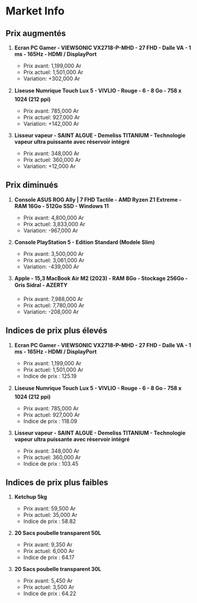# Market Info

## Prix augmentés

1. **Ecran PC Gamer - VIEWSONIC VX2718-P-MHD - 27 FHD - Dalle VA - 1 ms - 165Hz - HDMI / DisplayPort**
   - Prix avant: 1,199,000 Ar
   - Prix actuel: 1,501,000 Ar
   - Variation: +302,000 Ar

2. **Liseuse Numrique Touch Lux 5 - VIVLIO - Rouge - 6 - 8 Go - 758 x 1024 (212 ppi)**
   - Prix avant: 785,000 Ar
   - Prix actuel: 927,000 Ar
   - Variation: +142,000 Ar

3. **Lisseur vapeur - SAINT ALGUE - Demeliss TITANIUM - Technologie vapeur ultra puissante avec réservoir intégré**
   - Prix avant: 348,000 Ar
   - Prix actuel: 360,000 Ar
   - Variation: +12,000 Ar

## Prix diminués

1. **Console ASUS ROG Ally | 7 FHD Tactile - AMD Ryzen Z1 Extreme - RAM 16Go - 512Go SSD - Windows 11**
   - Prix avant: 4,800,000 Ar
   - Prix actuel: 3,833,000 Ar
   - Variation: -967,000 Ar

2. **Console PlayStation 5 - Edition Standard (Modele Slim)**
   - Prix avant: 3,500,000 Ar
   - Prix actuel: 3,061,000 Ar
   - Variation: -439,000 Ar

3. **Apple - 15,3 MacBook Air M2 (2023) - RAM 8Go - Stockage 256Go - Gris Sidral - AZERTY**
   - Prix avant: 7,988,000 Ar
   - Prix actuel: 7,780,000 Ar
   - Variation: -208,000 Ar

## Indices de prix plus élevés

1. **Ecran PC Gamer - VIEWSONIC VX2718-P-MHD - 27 FHD - Dalle VA - 1 ms - 165Hz - HDMI / DisplayPort**
   - Prix avant: 1,199,000 Ar
   - Prix actuel: 1,501,000 Ar
   - Indice de prix : 125.19

2. **Liseuse Numrique Touch Lux 5 - VIVLIO - Rouge - 6 - 8 Go - 758 x 1024 (212 ppi)**
   - Prix avant: 785,000 Ar
   - Prix actuel: 927,000 Ar
   - Indice de prix : 118.09

3. **Lisseur vapeur - SAINT ALGUE - Demeliss TITANIUM - Technologie vapeur ultra puissante avec réservoir intégré**
   - Prix avant: 348,000 Ar
   - Prix actuel: 360,000 Ar
   - Indice de prix : 103.45

## Indices de prix plus faibles

1. **Ketchup 5kg**
   - Prix avant: 59,500 Ar
   - Prix actuel: 35,000 Ar
   - Indice de prix : 58.82

2. **20 Sacs poubelle transparent 50L**
   - Prix avant: 9,350 Ar
   - Prix actuel: 6,000 Ar
   - Indice de prix : 64.17

3. **20 Sacs poubelle transparent 30L**
   - Prix avant: 5,450 Ar
   - Prix actuel: 3,500 Ar
   - Indice de prix : 64.22

